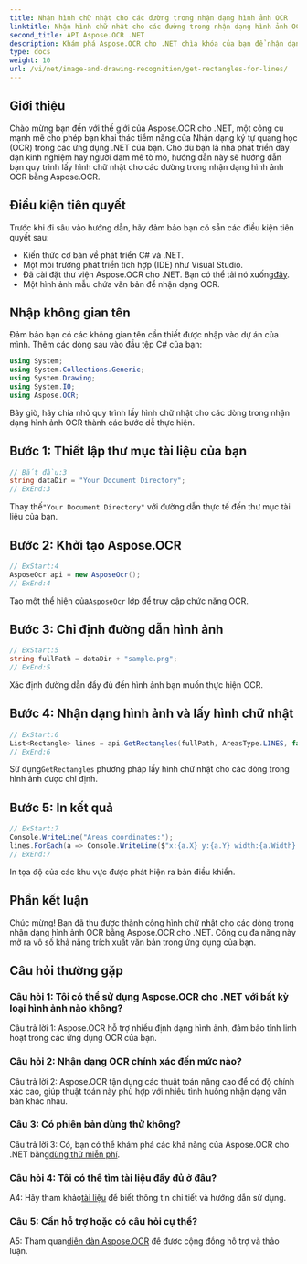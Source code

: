 ```yaml
---
title: Nhận hình chữ nhật cho các đường trong nhận dạng hình ảnh OCR
linktitle: Nhận hình chữ nhật cho các đường trong nhận dạng hình ảnh OCR
second_title: API Aspose.OCR .NET
description: Khám phá Aspose.OCR cho .NET chìa khóa của bạn để nhận dạng hình ảnh OCR chính xác. Giải phóng sức mạnh của việc trích xuất văn bản một cách dễ dàng.
type: docs
weight: 10
url: /vi/net/image-and-drawing-recognition/get-rectangles-for-lines/
---
```

## Giới thiệu

Chào mừng bạn đến với thế giới của Aspose.OCR cho .NET, một công cụ mạnh mẽ cho phép bạn khai thác tiềm năng của Nhận dạng ký tự quang học (OCR) trong các ứng dụng .NET của bạn. Cho dù bạn là nhà phát triển dày dạn kinh nghiệm hay người đam mê tò mò, hướng dẫn này sẽ hướng dẫn bạn quy trình lấy hình chữ nhật cho các đường trong nhận dạng hình ảnh OCR bằng Aspose.OCR.

## Điều kiện tiên quyết

Trước khi đi sâu vào hướng dẫn, hãy đảm bảo bạn có sẵn các điều kiện tiên quyết sau:

- Kiến thức cơ bản về phát triển C# và .NET.
- Một môi trường phát triển tích hợp (IDE) như Visual Studio.
-  Đã cài đặt thư viện Aspose.OCR cho .NET. Bạn có thể tải nó xuống[đây](https://releases.aspose.com/ocr/net/).
- Một hình ảnh mẫu chứa văn bản để nhận dạng OCR.

## Nhập không gian tên

Đảm bảo bạn có các không gian tên cần thiết được nhập vào dự án của mình. Thêm các dòng sau vào đầu tệp C# của bạn:

```csharp
using System;
using System.Collections.Generic;
using System.Drawing;
using System.IO;
using Aspose.OCR;
```

Bây giờ, hãy chia nhỏ quy trình lấy hình chữ nhật cho các dòng trong nhận dạng hình ảnh OCR thành các bước dễ thực hiện.

## Bước 1: Thiết lập thư mục tài liệu của bạn

```csharp
// Bắt đầu:3
string dataDir = "Your Document Directory";
// ExEnd:3
```

 Thay thế`"Your Document Directory"` với đường dẫn thực tế đến thư mục tài liệu của bạn.

## Bước 2: Khởi tạo Aspose.OCR

```csharp
// ExStart:4
AsposeOcr api = new AsposeOcr();
// ExEnd:4
```

 Tạo một thể hiện của`AsposeOcr` lớp để truy cập chức năng OCR.

## Bước 3: Chỉ định đường dẫn hình ảnh

```csharp
// ExStart:5
string fullPath = dataDir + "sample.png";
// ExEnd:5
```

Xác định đường dẫn đầy đủ đến hình ảnh bạn muốn thực hiện OCR.

## Bước 4: Nhận dạng hình ảnh và lấy hình chữ nhật

```csharp
// ExStart:6
List<Rectangle> lines = api.GetRectangles(fullPath, AreasType.LINES, false);
// ExEnd:6
```

 Sử dụng`GetRectangles` phương pháp lấy hình chữ nhật cho các dòng trong hình ảnh được chỉ định.

## Bước 5: In kết quả

```csharp
// ExStart:7
Console.WriteLine("Areas coordinates:");
lines.ForEach(a => Console.WriteLine($"x:{a.X} y:{a.Y} width:{a.Width} height:{a.Height}"));
// ExEnd:7
```

In tọa độ của các khu vực được phát hiện ra bàn điều khiển.

## Phần kết luận

Chúc mừng! Bạn đã thu được thành công hình chữ nhật cho các dòng trong nhận dạng hình ảnh OCR bằng Aspose.OCR cho .NET. Công cụ đa năng này mở ra vô số khả năng trích xuất văn bản trong ứng dụng của bạn.

## Câu hỏi thường gặp

### Câu hỏi 1: Tôi có thể sử dụng Aspose.OCR cho .NET với bất kỳ loại hình ảnh nào không?

Câu trả lời 1: Aspose.OCR hỗ trợ nhiều định dạng hình ảnh, đảm bảo tính linh hoạt trong các ứng dụng OCR của bạn.

### Câu hỏi 2: Nhận dạng OCR chính xác đến mức nào?

Câu trả lời 2: Aspose.OCR tận dụng các thuật toán nâng cao để có độ chính xác cao, giúp thuật toán này phù hợp với nhiều tình huống nhận dạng văn bản khác nhau.

### Câu 3: Có phiên bản dùng thử không?

 Câu trả lời 3: Có, bạn có thể khám phá các khả năng của Aspose.OCR cho .NET bằng[dùng thử miễn phí](https://releases.aspose.com/).

### Câu hỏi 4: Tôi có thể tìm tài liệu đầy đủ ở đâu?

 A4: Hãy tham khảo[tài liệu](https://reference.aspose.com/ocr/net/) để biết thông tin chi tiết và hướng dẫn sử dụng.

### Câu 5: Cần hỗ trợ hoặc có câu hỏi cụ thể?

 A5: Tham quan[diễn đàn Aspose.OCR](https://forum.aspose.com/c/ocr/16) để được cộng đồng hỗ trợ và thảo luận.